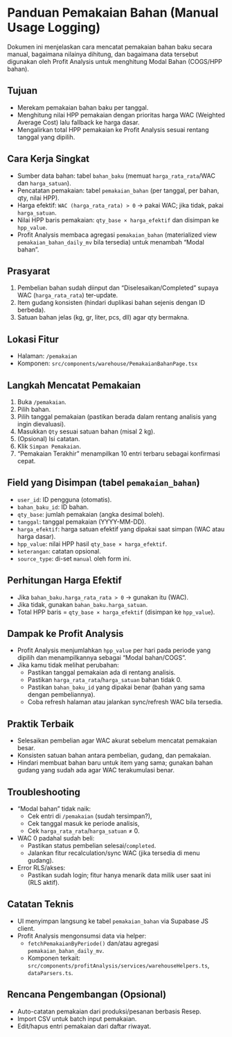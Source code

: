 # Panduan Pemakaian Bahan (Manual Usage Logging)

Dokumen ini menjelaskan cara mencatat pemakaian bahan baku secara manual, bagaimana nilainya dihitung, dan bagaimana data tersebut digunakan oleh Profit Analysis untuk menghitung Modal Bahan (COGS/HPP bahan).

## Tujuan
- Merekam pemakaian bahan baku per tanggal.
- Menghitung nilai HPP pemakaian dengan prioritas harga WAC (Weighted Average Cost) lalu fallback ke harga dasar.
- Mengalirkan total HPP pemakaian ke Profit Analysis sesuai rentang tanggal yang dipilih.

## Cara Kerja Singkat
- Sumber data bahan: tabel `bahan_baku` (memuat `harga_rata_rata`/WAC dan `harga_satuan`).
- Pencatatan pemakaian: tabel `pemakaian_bahan` (per tanggal, per bahan, qty, nilai HPP).
- Harga efektif: `WAC (harga_rata_rata) > 0` → pakai WAC; jika tidak, pakai `harga_satuan`.
- Nilai HPP baris pemakaian: `qty_base × harga_efektif` dan disimpan ke `hpp_value`.
- Profit Analysis membaca agregasi `pemakaian_bahan` (materialized view `pemakaian_bahan_daily_mv` bila tersedia) untuk menambah “Modal bahan”.

## Prasyarat
1. Pembelian bahan sudah diinput dan “Diselesaikan/Completed” supaya WAC (`harga_rata_rata`) ter-update.
2. Item gudang konsisten (hindari duplikasi bahan sejenis dengan ID berbeda).
3. Satuan bahan jelas (kg, gr, liter, pcs, dll) agar qty bermakna.

## Lokasi Fitur
- Halaman: `/pemakaian`
- Komponen: `src/components/warehouse/PemakaianBahanPage.tsx`

## Langkah Mencatat Pemakaian
1. Buka `/pemakaian`.
2. Pilih bahan.
3. Pilih tanggal pemakaian (pastikan berada dalam rentang analisis yang ingin dievaluasi).
4. Masukkan `Qty` sesuai satuan bahan (misal 2 kg).
5. (Opsional) Isi catatan.
6. Klik `Simpan Pemakaian`.
7. “Pemakaian Terakhir” menampilkan 10 entri terbaru sebagai konfirmasi cepat.

## Field yang Disimpan (tabel `pemakaian_bahan`)
- `user_id`: ID pengguna (otomatis).
- `bahan_baku_id`: ID bahan.
- `qty_base`: jumlah pemakaian (angka desimal boleh).
- `tanggal`: tanggal pemakaian (YYYY-MM-DD).
- `harga_efektif`: harga satuan efektif yang dipakai saat simpan (WAC atau harga dasar).
- `hpp_value`: nilai HPP hasil `qty_base × harga_efektif`.
- `keterangan`: catatan opsional.
- `source_type`: di-set `manual` oleh form ini.

## Perhitungan Harga Efektif
- Jika `bahan_baku.harga_rata_rata > 0` → gunakan itu (WAC).
- Jika tidak, gunakan `bahan_baku.harga_satuan`.
- Total HPP baris = `qty_base × harga_efektif` (disimpan ke `hpp_value`).

## Dampak ke Profit Analysis
- Profit Analysis menjumlahkan `hpp_value` per hari pada periode yang dipilih dan menampilkannya sebagai “Modal bahan/COGS”.
- Jika kamu tidak melihat perubahan:
  - Pastikan tanggal pemakaian ada di rentang analisis.
  - Pastikan `harga_rata_rata`/`harga_satuan` bahan tidak 0.
  - Pastikan `bahan_baku_id` yang dipakai benar (bahan yang sama dengan pembeliannya).
  - Coba refresh halaman atau jalankan sync/refresh WAC bila tersedia.

## Praktik Terbaik
- Selesaikan pembelian agar WAC akurat sebelum mencatat pemakaian besar.
- Konsisten satuan bahan antara pembelian, gudang, dan pemakaian.
- Hindari membuat bahan baru untuk item yang sama; gunakan bahan gudang yang sudah ada agar WAC terakumulasi benar.

## Troubleshooting
- “Modal bahan” tidak naik:
  - Cek entri di `/pemakaian` (sudah tersimpan?),
  - Cek tanggal masuk ke periode analisis,
  - Cek `harga_rata_rata`/`harga_satuan` ≠ 0.
- WAC 0 padahal sudah beli:
  - Pastikan status pembelian selesai/`completed`.
  - Jalankan fitur recalculation/sync WAC (jika tersedia di menu gudang).
- Error RLS/akses:
  - Pastikan sudah login; fitur hanya menarik data milik user saat ini (RLS aktif).

## Catatan Teknis
- UI menyimpan langsung ke tabel `pemakaian_bahan` via Supabase JS client.
- Profit Analysis mengonsumsi data via helper:
  - `fetchPemakaianByPeriode()` dan/atau agregasi `pemakaian_bahan_daily_mv`.
  - Komponen terkait: `src/components/profitAnalysis/services/warehouseHelpers.ts`, `dataParsers.ts`.

## Rencana Pengembangan (Opsional)
- Auto-catatan pemakaian dari produksi/pesanan berbasis Resep.
- Import CSV untuk batch input pemakaian.
- Edit/hapus entri pemakaian dari daftar riwayat.

